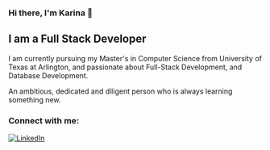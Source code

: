 ### **Hi there, I'm Karina** 👋

## I am a Full Stack Developer

I am currently pursuing my Master's in Computer Science from University of Texas at Arlington, and passionate about Full-Stack Development, and Database Development.

An ambitious, dedicated and diligent person who is always learning something new.

### Connect with me:

[![LinkedIn](https://img.shields.io/badge/LinkedIn-%2312100E.svg?&style=for-the-badge&logo=LinkedIn&logoColor=blue)][linkedin]

[linkedin]: https://www.linkedin.com/in/karina-patel-79b9081a0/

<!--
**karinapatel02/karinapatel02** is a ✨ _special_ ✨ repository because its `README.md` (this file) appears on your GitHub profile.

Here are some ideas to get you started:

- 🔭 I’m currently working on ...
- 🌱 I’m currently learning ...
- 👯 I’m looking to collaborate on ...
- 🤔 I’m looking for help with ...
- 💬 Ask me about ...
- 📫 How to reach me: ...
- 😄 Pronouns: ...
- ⚡ Fun fact: ...
-->
